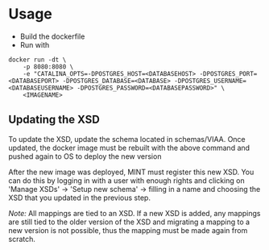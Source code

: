 # Usage
- Build the dockerfile
- Run with
```
docker run -dt \
    -p 8080:8080 \
    -e "CATALINA_OPTS=-DPOSTGRES_HOST=<DATABASEHOST> -DPOSTGRES_PORT=<DATABASEPORT> -DPOSTGRES_DATABASE=<DATABASE> -DPOSTGRES_USERNAME=<DATABASEUSERNAME> -DPOSTGRES_PASSWORD=<DATABASEPASSWORD>" \
    <IMAGENAME>
```
## Updating the XSD
To update the XSD, update the schema located in schemas/VIAA. Once updated, the docker image must be rebuilt with the above command and pushed again to OS to deploy the new version

After the new image was deployed, MINT must register this new XSD. You can do this by logging in with a user with enough rights and clicking on 'Manage XSDs' -> 'Setup new schema' -> filling in a name and choosing the XSD that you updated in the previous step.

*Note:* All mappings are tied to an XSD. If a new XSD is added, any mappings are still tied to the older version of the XSD and migrating a mapping to a new version is not possible, thus the mapping must be made again from scratch.
